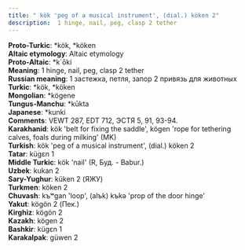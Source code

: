 ```yaml
---
title: " kök 'peg of a musical instrument', (dial.) köken 2"
description:  1 hinge, nail, peg, clasp 2 tether
---
```


<strong>Proto-Turkic</strong>:  *kök, *köken<br>
<strong>Altaic etymology</strong>:  Altaic etymology<br>
<strong> Proto-Altaic</strong>:  *k`ōkí<br>
<strong>Meaning</strong>:  1 hinge, nail, peg, clasp 2 tether<br>
<strong>Russian meaning</strong>:  1 застежка, петля, запор 2 привязь для животных<br>
<strong>Turkic</strong>:  *kök, *köken<br>
<strong>Mongolian</strong>:  *kögene<br>
<strong>Tungus-Manchu</strong>:  *kūkta<br>
<strong>Japanese</strong>:  *kunki<br>
<strong>Comments</strong>:  VEWT 287, EDT 712, ЭСТЯ 5, 91, 93-94.<br>
<strong>Karakhanid</strong>:  kök 'belt for fixing the saddle', kögen 'rope for tethering calves, foals during milking' (MK)<br>
<strong>Turkish</strong>:  kök 'peg of a musical instrument', (dial.) köken 2<br>
<strong>Tatar</strong>:  kügɛn 1<br>
<strong>Middle Turkic</strong>:  kök 'nail' (R, Буд. - Babur.)<br>
<strong>Uzbek</strong>:  kukan 2<br>
<strong>Sary-Yughur</strong>:  küken 2 (ЯЖУ)<br>
<strong>Turkmen</strong>:  köken 2<br>
<strong>Chuvash</strong>:  kъʷgan 'loop', (alъk) kъkǝ 'prop of the door hinge'<br>
<strong>Yakut</strong>:  kögön 2 (Пек.)<br>
<strong>Kirghiz</strong>:  kögön 2<br>
<strong>Kazakh</strong>:  kögen 2<br>
<strong>Bashkir</strong>:  kügɛn 1<br>
<strong>Karakalpak</strong>:  güwen 2<br>


